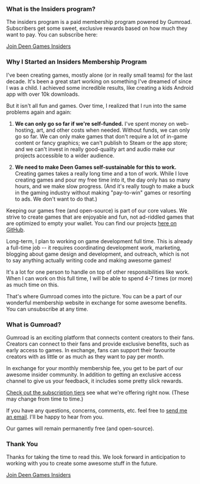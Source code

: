 ### What is the Insiders program?

The insiders program is a paid membership program powered by Gumroad. Subscribers get some sweet, exclusive rewards based on how much they want to pay. You can subscribe here:

<script src="https://gumroad.com/js/gumroad.js"></script>
<a class="gumroad-button" href="https://gum.co/gdtY" target="_blank">Join Deen Games Insiders</a>

### Why I Started an Insiders Membership Program

I've been creating games, mostly alone (or in really small teams) for the last decade. It's been a great start working on something I've dreamed of since I was a child. I achieved some incredible results, like creating a kids Android app with over 10k downloads.

But it isn't all fun and games. Over time, I realized that I run into the same problems again and again:

1) **We can only go so far if we're self-funded.** I've spent money on web-hosting, art, and other costs when needed. Without funds, we can only go so far. We can only make games that don't require a lot of in-game content or fancy graphics; we can't publish to Steam or the app store; and we can't invest in really good-quality art and audio make our projects accessible to a wider audience.

2) **We need to make Deen Games self-sustainable for this to work.** Creating games takes a really long time and a ton of work. While I love creating games and pour my free time into it, the day only has so many hours, and we make slow progress. (And it's really tough to make a buck in the gaming industry without making "pay-to-win" games or resorting to ads. We don't want to do that.)

Keeping our games free (and open-source) is part of our core values. We strive to create games that are enjoyable and fun, not ad-riddled games that are optimized to empty your wallet. You can find our projects [here on GitHub](https://github.com/deengames).

Long-term, I plan to working on game development full time. This is already a full-time job -- it requires coordinating development work, marketing, blogging about game design and development, and outreach, which is not to say anything actually writing code and making awesome games!

It's a lot for one person to handle on top of other responsibilities like work. When I can work on this full time, I will be able to spend 4-7 times (or more) as much time on this.

That's where Gumroad comes into the picture. You can be a part of our wonderful membership website in exchange for some awesome benefits. You can unsubscribe at any time.


### What is Gumroad?

Gumroad is an exciting platform that connects content creators to their fans. Creators can connect to their fans and provide exclusive benefits, such as early access to games. In exchange, fans can support their favourite creators with as little or as much as they want to pay per month.

In exchange for your monthly membership fee, you get to be part of our awesome insider community. In addition to getting an exclusive access channel to give us your feedback, it includes some pretty slick rewards.

[Check out the subscription tiers](https://gum.co/gdtY) see what we're offering right now. (These may change from time to time.)

If you have any questions, concerns, comments, etc. feel free to [send me an email](mailto:nightbladecodes@gmail.com). I'll be happy to hear from you.

Our games will remain permanently free (and open-source).

### Thank You

Thanks for taking the time to read this. We look forward in anticipation to working with you to create some awesome stuff in the future.

<script src="https://gumroad.com/js/gumroad.js"></script>
<a class="gumroad-button" href="https://gum.co/gdtY" target="_blank">Join Deen Games Insiders</a>